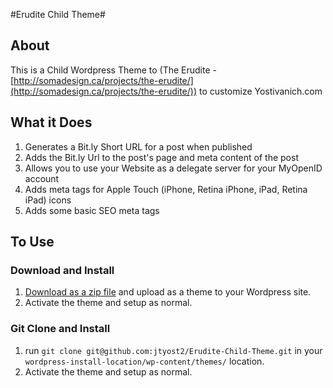 #Erudite Child Theme#

## About ##
This is a Child Wordpress Theme to (The Erudite - [http://somadesign.ca/projects/the-erudite/](http://somadesign.ca/projects/the-erudite/)) to customize Yostivanich.com

## What it Does ##
1. Generates a Bit.ly Short URL for a post when published
2. Adds the Bit.ly Url to the post's page and meta content of the post
3. Allows you to use your Website as a delegate server for your MyOpenID account
4. Adds meta tags for Apple Touch (iPhone, Retina iPhone, iPad, Retina iPad) icons
5. Adds some basic SEO meta tags

## To Use ##

### Download and Install

1. [Download as a zip file](https://github.com/jtyost2/Erudite-Child-Theme/zipball/master) and upload as a theme to your Wordpress site.
2. Activate the theme and setup as normal.

### Git Clone and Install

1. run `git clone git@github.com:jtyost2/Erudite-Child-Theme.git` in your `wordpress-install-location/wp-content/themes/` location.
2. Activate the theme and setup as normal.